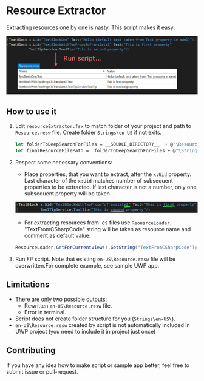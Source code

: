 # Resource Extractor

Extracting resources one by one is nasty. This script makes it easy:

![](media/2018-04-10-17-36-48.png)

## How to use it

1. Edit `resourceExtractor.fsx` to match folder of your project and path to `Resource.resw` file. Create folder `Strings\en-US` if not exits.

    ``` fsharp
    let folderToDeepSearchForFiles = __SOURCE_DIRECTORY__  + @"\ResourceExtractorSampleApp\ResourceExtractorSampleApp"
    let finalResourceFilePath =  folderToDeepSearchForFiles + @"\Strings\en-US\Resources.resw"
    ```

2. Respect some necessary conventions:
   - Place properties, that you want to extract, after the `x:Uid` property. Last character of the `x:Uid` matches number of subsequent properties to be extracted. If last character is not a number, only one subsequent property will be taken.

   ![](media/2018-04-10-16-41-34.png)

   - For extracting resources from .cs files use `ReousrceLoader`. "TextFromCSharpCode" string will be taken as resource name and comment as default value: 

    ``` csharp
    ResourceLoader.GetForCurrentView().GetString("TextFromCSharpCode");//This default text is placed in comment in MainPage.xaml.cs`
    ```
3. Run F# script. Note that existing `en-US\Resource.resw` file will be overwritten.For complete example, see sample UWP app.

## Limitations

- There are only two possible outputs:
  - Rewritten `en-US\Resource.resw` file.
  - Error in terminal.
- Script does not create folder structure for you (`Strings\en-US\`).
- `en-US\Resource.resw` created by script is not automatically included in UWP project (you need to include it in project just once)

## Contributing

If you have any idea how to make script or sample app better, feel free to submit issue or pull-request.
